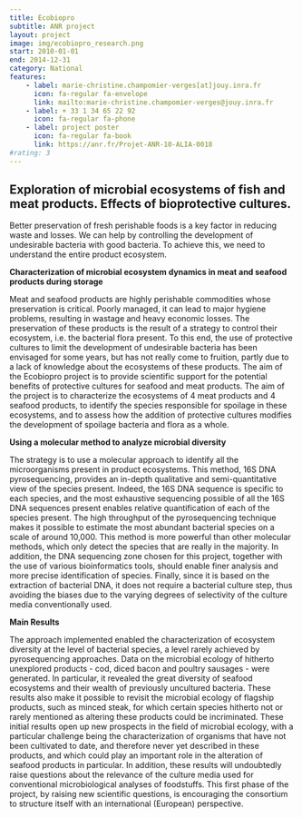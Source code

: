 ```yaml
---
title: Ecobiopro
subtitle: ANR project
layout: project
image: img/ecobiopro_research.png
start: 2010-01-01
end: 2014-12-31
category: National
features:
    - label: marie-christine.champomier-verges[at]jouy.inra.fr
      icon: fa-regular fa-envelope
      link: mailto:marie-christine.champomier-verges@jouy.inra.fr
    - label: + 33 1 34 65 22 92
      icon: fa-regular fa-phone
    - label: project poster
      icon: fa-regular fa-book
      link: https://anr.fr/Projet-ANR-10-ALIA-0018
#rating: 3
---
```


## Exploration of microbial ecosystems of fish and meat products. Effects of bioprotective cultures.

Better preservation of fresh perishable foods is a key factor in reducing waste and losses. We can help by controlling the development of undesirable bacteria with good bacteria. To achieve this, we need to understand the entire product ecosystem.

**Characterization of microbial ecosystem dynamics in meat and seafood products during storage**

Meat and seafood products are highly perishable commodities whose preservation is critical. Poorly managed, it can lead to major hygiene problems, resulting in wastage and heavy economic losses. The preservation of these products is the result of a strategy to control their ecosystem, i.e. the bacterial flora present. To this end, the use of protective cultures to limit the development of undesirable bacteria has been envisaged for some years, but has not really come to fruition, partly due to a lack of knowledge about the ecosystems of these products. The aim of the Ecobiopro project is to provide scientific support for the potential benefits of protective cultures for seafood and meat products. The aim of the project is to characterize the ecosystems of 4 meat products and 4 seafood products, to identify the species responsible for spoilage in these ecosystems, and to assess how the addition of protective cultures modifies the development of spoilage bacteria and flora as a whole.


**Using a molecular method to analyze microbial diversity**

The strategy is to use a molecular approach to identify all the microorganisms present in product ecosystems. This method, 16S DNA pyrosequencing, provides an in-depth qualitative and semi-quantitative view of the species present. Indeed, the 16S DNA sequence is specific to each species, and the most exhaustive sequencing possible of all the 16S DNA sequences present enables relative quantification of each of the species present. The high throughput of the pyrosequencing technique makes it possible to estimate the most abundant bacterial species on a scale of around 10,000. This method is more powerful than other molecular methods, which only detect the species that are really in the majority. In addition, the DNA sequencing zone chosen for this project, together with the use of various bioinformatics tools, should enable finer analysis and more precise identification of species. Finally, since it is based on the extraction of bacterial DNA, it does not require a bacterial culture step, thus avoiding the biases due to the varying degrees of selectivity of the culture media conventionally used.


**Main Results**

The approach implemented enabled the characterization of ecosystem diversity at the level of bacterial species, a level rarely achieved by pyrosequencing approaches.
Data on the microbial ecology of hitherto unexplored products - cod, diced bacon and poultry sausages - were generated. In particular, it revealed the great diversity of seafood ecosystems and their wealth of previously uncultured bacteria.
These results also make it possible to revisit the microbial ecology of flagship products, such as minced steak, for which certain species hitherto not or rarely mentioned as altering these products could be incriminated.
These initial results open up new prospects in the field of microbial ecology, with a particular challenge being the characterization of organisms that have not been cultivated to date, and therefore never yet described in these products, and which could play an important role in the alteration of seafood products in particular.
In addition, these results will undoubtedly raise questions about the relevance of the culture media used for conventional microbiological analyses of foodstuffs.
This first phase of the project, by raising new scientific questions, is encouraging the consortium to structure itself with an international (European) perspective. 

